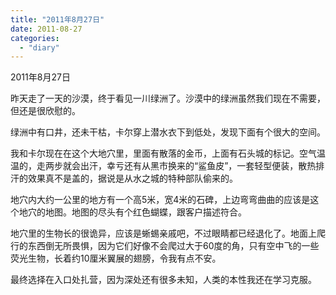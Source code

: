 ```yaml
---
title: "2011年8月27日"
date: 2011-08-27
categories: 
  - "diary"
---
```


2011年8月27日

昨天走了一天的沙漠，终于看见一川绿洲了。沙漠中的绿洲虽然我们现在不需要，但还是很欣慰的。

绿洲中有口井，还未干枯，卡尔穿上潜水衣下到低处，发现下面有个很大的空间。

我和卡尔现在在这个大地穴里，里面有散落的金币，上面有石头城的标记。空气温温的，走两步就会出汗，幸亏还有从黑市换来的“鲨鱼皮”，一套轻型便装，散热排汗的效果真不是盖的，据说是从水之城的特种部队偷来的。

地穴内大约一公里的地方有一个高5米，宽4米的石碑，上边弯弯曲曲的应该是这个地穴的地图。地图的尽头有个红色蝴蝶，跟客户描述符合。

地穴里的生物长的很诡异，应该是蜥蜴亲戚吧，不过眼睛都已经退化了。地面上爬行的东西倒无所畏惧，因为它们好像不会爬过大于60度的角，只有空中飞的一些荧光生物，长着约10厘米翼展的翅膀，令我有点不安。

最终选择在入口处扎营，因为深处还有很多未知，人类的本性我还在学习克服。
